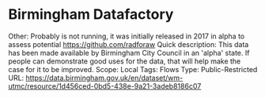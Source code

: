# Birmingham Datafactory

Other: Probably is not running, it was initially released in 2017 in alpha to assess potential https://github.com/radforaw
Quick description: This data has been made available by Birmingham City Council in an 'alpha' state. If people can demonstrate good uses for the data, that will help make the case for it to be improved.
Scope: Local
Tags: Flows
Type: Public-Restricted
URL: https://data.birmingham.gov.uk/en/dataset/wm-utmc/resource/1d456ced-0bd5-438e-9a21-3adeb8186c07